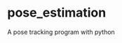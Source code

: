 # pose_estimation

<!--
#field
AI

#groups
Computer Vision

#languages
Python

#frames and libs
OpenCV

-->

A pose tracking program with python
